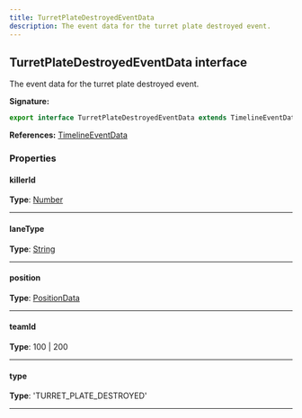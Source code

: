 ```yaml
---
title: TurretPlateDestroyedEventData
description: The event data for the turret plate destroyed event.
---
```


## TurretPlateDestroyedEventData interface

The event data for the turret plate destroyed event.

**Signature:**

```ts
export interface TurretPlateDestroyedEventData extends TimelineEventData 
```

**References:** [TimelineEventData](/api/TimelineEventData.md)

### Properties

#### killerId



**Type**: [Number](https://developer.mozilla.org/en-US/docs/Web/JavaScript/Reference/Global_Objects/Number)

---

#### laneType



**Type**: [String](https://developer.mozilla.org/en-US/docs/Web/JavaScript/Reference/Global_Objects/String)

---

#### position



**Type**: [PositionData](/api/PositionData.md)

---

#### teamId



**Type**: 100 \| 200

---

#### type



**Type**: 'TURRET_PLATE_DESTROYED'

---

